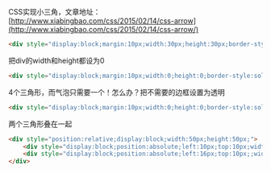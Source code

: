 CSS实现小三角，文章地址：[http://www.xiabingbao.com/css/2015/02/14/css-arrow](http://www.xiabingbao.com/css/2015/02/14/css-arrow/)

```html
<div style="display:block;margin:10px;width:30px;height:30px;border-style:solid;border-width:20px;border-color:#f00 #00f #0f0 #f0f;background-color:#fff"></div>
```

把div的width和height都设为0
```html
<div style="display:block;margin:10px;width:0;height:0;border-style:solid;border-width:20px;border-color:#f00 #00f #0f0 #f0f;background-color:#fff"></div>
```

4个三角形，而气泡只需要一个！怎么办？把不需要的边框设置为透明
```html
<div style="display:block;margin:10px;width:0;height:0;border-style:solid;border-width:20px;border-color:transparent #00f transparent transparent;"></div>
```

两个三角形叠在一起
```html
<div style="position:relative;display:block;width:50px;height:50px;">
    <div style="display:block;position:absolute;left:10px;top:10px;width:0;height:0;border-style:solid;border-width:20px;border-color:transparent #00f transparent transparent;"></div>
    <div style="display:block;position:absolute;left:16px;top:10px;;width:0;height:0;border-style:solid;border-width:20px;border-color:transparent #fff transparent transparent;"></div>
</div>
```
